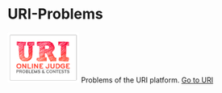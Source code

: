 # URI-Problems
<img  src = "logo.png" height=100 widith = 20>
Problems of the URI platform.
<a href = "https://www.urionlinejudge.com.br/" target = "_blank" > Go to URI </a>
